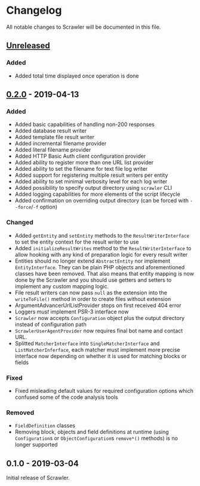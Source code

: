 # Changelog
All notable changes to Scrawler will be documented in this file.

## [Unreleased]
### Added
- Added total time displayed once operation is done

## [0.2.0] - 2019-04-13
### Added
- Added basic capabilities of handling non-200 responses
- Added database result writer
- Added template file result writer
- Added incremental filename provider
- Added literal filename provider
- Added HTTP Basic Auth client configuration provider
- Added ability to register more than one URL list provider
- Added ability to set the filename for text file log writer
- Added support for registering multiple result writers per entity
- Added ability to set minimal verbosity level for each log writer
- Added possibility to specify output directory using `scrawler` CLI
- Added logging capabilities for more elements of the script lifecycle
- Added confirmation on overriding output directory (can be forced with `--force`/`-f` option)

### Changed
- Added `getEntity` and `setEntity` methods to the `ResultWriterInterface` to
  set the entity context for the result writer to use
- Added `initializeResultWrites` method to the `ResultWriterInterface` to allow
  hooking with any kind of preparation logic for every result writer
- Entities should no longer extend `AbstractEntity` nor implement `EntityInterface`.
  They can be plain PHP objects and aforementioned classes have been removed. That
  also means that entity mapping is now done by the Scrawler and you should use
  getters and setters to implement any custom mapping logic.
- File result writers can now pass `null` as the extension into the `writeToFile()`
  method in order to create files without extension
- ArgumentAdvancerUrlListProvider stops on first received 404 error
- Loggers _must_ implement PSR-3 interface now  
- `Scrawler` now accepts `Configuration` object plus the output directory instead
  of configuration path
- `ScrawlerUserAgentProvider` now requires final bot name and contact URL.
- Splitted `MatcherInterface` into `SingleMatcherInterface` and `ListMatcherInferface`,
  each matcher must implement more precise interface now depending on whether it
  is used for matching blocks or fields

### Fixed
- Fixed misleading default values for required configuration options which confused
  some of the code analysis tools

### Removed  
- `FieldDefinition` classes
- Removing block, objects and field definitions at runtime (using `Configuration`s
  or `ObjectConfiguration`s `remove*()` methods) is no longer supported

## 0.1.0 - 2019-03-04
Initial release of Scrawler.

[0.2.0]: https://github.com/Sobak/scrawler/compare/v0.1.0...v0.2.0
[Unreleased]: https://github.com/Sobak/scrawler/compare/v0.2.0...develop
